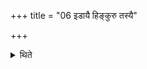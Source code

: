 +++
title = "06 इडायै हिङ्कुरु तस्यै"

+++

<details><summary>थिते</summary>

इडायै हिङ्कुरु तस्यै प्रस्तुहि तस्यै स्तुहि तस्यै मेऽवरुद्ध्या इति पुरस्तादाज्यानां यजमानो जपति चतुर्होतारं च व्याचष्टे ६
</details>
